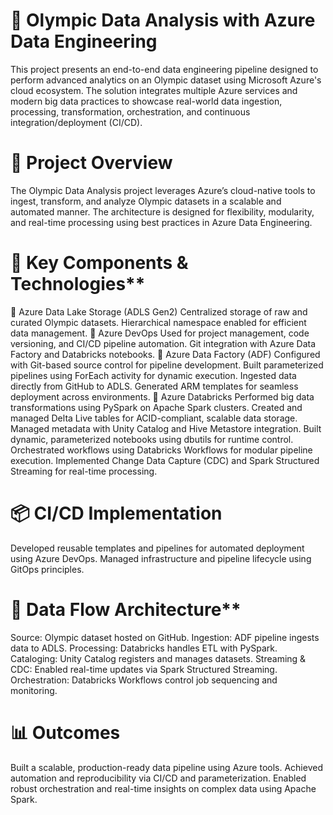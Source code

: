 # 🏅 Olympic Data Analysis with Azure Data Engineering
This project presents an end-to-end data engineering pipeline designed to perform advanced analytics on an Olympic dataset using Microsoft Azure's cloud ecosystem. The solution integrates multiple Azure services and modern big data practices to showcase real-world data ingestion, processing, transformation, orchestration, and continuous integration/deployment (CI/CD).
# 🚀 Project Overview
The Olympic Data Analysis project leverages Azure’s cloud-native tools to ingest, transform, and analyze Olympic datasets in a scalable and automated manner. The architecture is designed for flexibility, modularity, and real-time processing using best practices in Azure Data Engineering.
# 🧱 Key Components & Technologies**
🔹 Azure Data Lake Storage (ADLS Gen2)
Centralized storage of raw and curated Olympic datasets.
Hierarchical namespace enabled for efficient data management.
🔹 Azure DevOps
Used for project management, code versioning, and CI/CD pipeline automation.
Git integration with Azure Data Factory and Databricks notebooks.
🔹 Azure Data Factory (ADF)
Configured with Git-based source control for pipeline development.
Built parameterized pipelines using ForEach activity for dynamic execution.
Ingested data directly from GitHub to ADLS.
Generated ARM templates for seamless deployment across environments.
🔹 Azure Databricks
Performed big data transformations using PySpark on Apache Spark clusters.
Created and managed Delta Live tables for ACID-compliant, scalable data storage.
Managed metadata with Unity Catalog and Hive Metastore integration.
Built dynamic, parameterized notebooks using dbutils for runtime control.
Orchestrated workflows using Databricks Workflows for modular pipeline execution.
Implemented Change Data Capture (CDC) and Spark Structured Streaming for real-time processing.
# 📦 CI/CD Implementation
Developed reusable templates and pipelines for automated deployment using Azure DevOps.
Managed infrastructure and pipeline lifecycle using GitOps principles.
# 🔄 Data Flow Architecture**
Source: Olympic dataset hosted on GitHub.
Ingestion: ADF pipeline ingests data to ADLS.
Processing: Databricks handles ETL with PySpark.
Cataloging: Unity Catalog registers and manages datasets.
Streaming & CDC: Enabled real-time updates via Spark Structured Streaming.
Orchestration: Databricks Workflows control job sequencing and monitoring.
# 📊 Outcomes
Built a scalable, production-ready data pipeline using Azure tools.
Achieved automation and reproducibility via CI/CD and parameterization.
Enabled robust orchestration and real-time insights on complex data using Apache Spark. 
